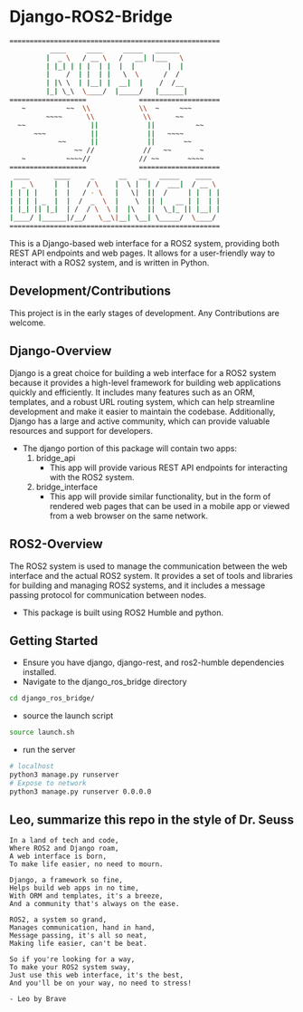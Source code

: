 # Django-ROS2-Bridge

```bash
====================================================
          ____     ____     _____   ______          
         |  _ \   / __ \   /   __| |___   \         
         | |_| | | |  | |  |  |        |  |         
         |    /  | |  | |   \  \      /  /          
         | |\ \  | |__| |  __|  |    /  /__         
         |_| \_\  \____/  |_____/   |______|        
===================             ====================
   ~          ~~  \\            \\  ~     ~~~       
         ~~~~      \\            \\      ~~         
  ~~                ||            ||          ~~    
      ~~~           ||            ||   ~~~~         
            ~~      ||            ||       ~~       
                ~~ //            //   ~~       ~    
   ~          ~~~~//            // ~~       ~~~~    
===================             ====================
 ____      ____     _      __   __   _____    ____  
|  _ \     |  |    / \    |  \ |  | /  ___|  / __ \ 
| | | |    |  |   / - \   |   \|  ||  /     | |  | |
| | | | _  |  |  /  _  \  |    \  || |   __ | |  | |
| |_| || |_|  | /  / \  \ |  |\   ||  \_|_ || |__| |
|____/ |______|/__/   \__\|__| \__| \_____/  \____/ 
====================================================
```

This is a Django-based web interface for a ROS2 system, providing both REST API endpoints and web pages. It allows for a user-friendly way to interact with a ROS2 system, and is written in Python.

## Development/Contributions

This project is in the early stages of development. Any Contributions are welcome.

## Django-Overview

Django is a great choice for building a web interface for a ROS2 system because it provides a high-level framework for building web applications quickly and efficiently. It includes many features such as an ORM, templates, and a robust URL routing system, which can help streamline development and make it easier to maintain the codebase. Additionally, Django has a large and active community, which can provide valuable resources and support for developers.

- The django portion of this package will contain two apps:
    1. bridge_api
        - This app will provide various REST API endpoints for interacting with the ROS2 system.
    2. bridge_interface
        - This app will provide similar functionality, but in the form of rendered web pages that can be used in a mobile app or viewed from a web browser on the same network.

## ROS2-Overview

The ROS2 system is used to manage the communication between the web interface and the actual ROS2 system. It provides a set of tools and libraries for building and managing ROS2 systems, and it includes a message passing protocol for communication between nodes.

- This package is built using ROS2 Humble and python.

## Getting Started

- Ensure you have django, django-rest, and ros2-humble dependencies installed. 
- Navigate to the django_ros_bridge directory

```bash
cd django_ros_bridge/
```

- source the launch script

```bash
source launch.sh
```

- run the server

```bash
# localhost
python3 manage.py runserver
# Expose to network
python3 manage.py runserver 0.0.0.0
```

## Leo, summarize this repo in the style of Dr. Seuss

```text
In a land of tech and code,
Where ROS2 and Django roam,
A web interface is born,
To make life easier, no need to mourn.

Django, a framework so fine,
Helps build web apps in no time,
With ORM and templates, it's a breeze,
And a community that's always on the ease.

ROS2, a system so grand,
Manages communication, hand in hand,
Message passing, it's all so neat,
Making life easier, can't be beat.

So if you're looking for a way,
To make your ROS2 system sway,
Just use this web interface, it's the best,
And you'll be on your way, no need to stress!

- Leo by Brave
```
